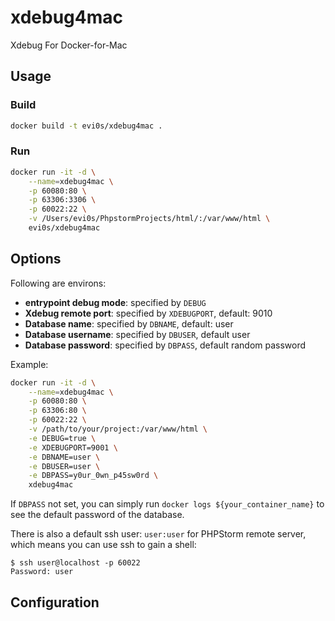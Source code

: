 # xdebug4mac

Xdebug For Docker-for-Mac

## Usage

### Build

```bash
docker build -t evi0s/xdebug4mac .
```

### Run

```bash
docker run -it -d \
    --name=xdebug4mac \
    -p 60080:80 \
    -p 63306:3306 \
    -p 60022:22 \
    -v /Users/evi0s/PhpstormProjects/html/:/var/www/html \
    evi0s/xdebug4mac
```

## Options

Following are environs:

* **entrypoint debug mode**: specified by `DEBUG`
* **Xdebug remote port**: specified by `XDEBUGPORT`, default: 9010
* **Database name**: specified by `DBNAME`, default: user
* **Database username**: specified by `DBUSER`, default user
* **Database password**: specified by `DBPASS`, default random password

Example:

```bash
docker run -it -d \
    --name=xdebug4mac \
    -p 60080:80 \
    -p 63306:80 \
    -p 60022:22 \
    -v /path/to/your/project:/var/www/html \
    -e DEBUG=true \
    -e XDEBUGPORT=9001 \
    -e DBNAME=user \
    -e DBUSER=user \
    -e DBPASS=y0ur_0wn_p45sw0rd \
    xdebug4mac
```

If `DBPASS` not set, you can simply run `docker logs ${your_container_name}` to see the default password of the database.

There is also a default ssh user: `user:user` for PHPStorm remote server, which means you can use ssh to gain a shell:

```
$ ssh user@localhost -p 60022
Password: user
```

## Configuration

